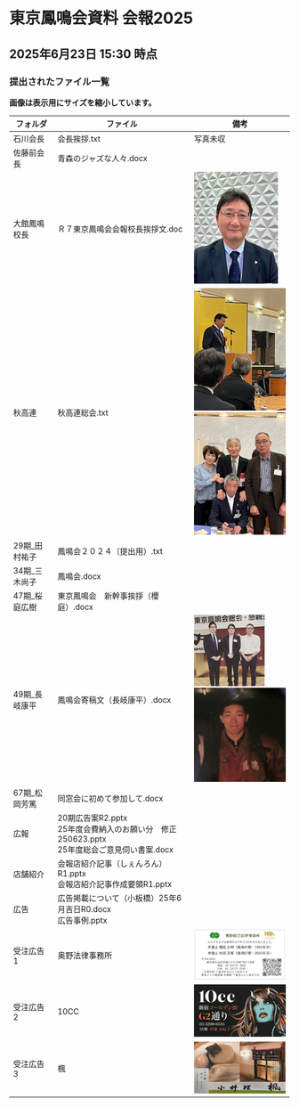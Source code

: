 
# 東京鳳鳴会資料 会報2025

## 2025年6月23日 15:30 時点

### 提出されたファイル一覧

**画像は表示用にサイズを縮小しています。**

| フォルダ|ファイル |備考|
|---|---|---|
|石川会長 | 会長挨拶.txt | 写真未収|
|佐藤前会長 | 青森のジャズな人々.docx | |
|大館鳳鳴校長 |Ｒ７東京鳳鳴会会報校長挨拶文.doc|  ![写真あり](https://github.com/metoki/misc/blob/main/event2025/images/A_small.jpg)|
| 秋高連 | 秋高連総会.txt |![写真あり](https://github.com/metoki/misc/blob/main/event2025/images/B_small.jpg) <br/>![写真あり](https://github.com/metoki/misc/blob/main/event2025/images/C_small.jpg)  |
|29期_田村祐子|鳳鳴会２０２４〔提出用）.txt| |
|34期_三木尚子| 鳳鳴会.docx| |
|47期_桜庭広樹|東京鳳鳴会　新幹事挨拶（櫻庭）.docx| |
|49期_長岐康平| 鳳鳴会寄稿文（長岐康平）.docx| ![写真あり](https://github.com/metoki/misc/blob/main/event2025/images/D_small.jpg) <br/>![写真あり](https://github.com/metoki/misc/blob/main/event2025/images/E_small.jpg) <br/>|
|67期_松岡芳篤 |  同窓会に初めて参加して.docx | |
|広報        | 20期広告案R2.pptx <br/>25年度会費納入のお願い分　修正250623.pptx <br/>  25年度総会ご意見伺い書案.docx | |
| 店舗紹介    | 会報店紹介記事（しぇんろん）R1.pptx <br/>  会報店紹介記事作成要領R1.pptx |
| 広告       |   広告掲載について（小板橋）25年6月吉日R0.docx <br/> 広告事例.pptx|
|受注広告 1 | 奥野法律事務所 |![写真あり](https://github.com/metoki/misc/blob/main/event2025/images/H_small.jpg)|
|受注広告 2 |10CC| ![写真あり](https://github.com/metoki/misc/blob/main/event2025/images/F_small.jpg)|
|受注広告 3 |楓|![写真あり](https://github.com/metoki/misc/blob/main/event2025/images/G_small.jpg)|
